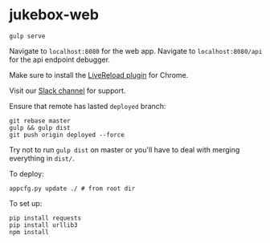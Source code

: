 # jukebox-web

```
gulp serve
```

Navigate to `localhost:8080` for the web app.
Navigate to `localhost:8080/api` for the api endpoint debugger.

Make sure to install the [LiveReload plugin](https://chrome.google.com/webstore/detail/livereload/jnihajbhpnppcggbcgedagnkighmdlei/related) for Chrome.

Visit our [Slack channel](https://jukebox-app.slack.com/) for support.

Ensure that remote has lasted `deployed` branch:
```
git rebase master
gulp && gulp dist
git push origin deployed --force
```

Try not to run `gulp dist` on master or you'll have to deal with merging everything in `dist/`.

To deploy:
```
appcfg.py update ./ # from root dir
```

To set up:
```
pip install requests
pip install urllib3
npm install
```